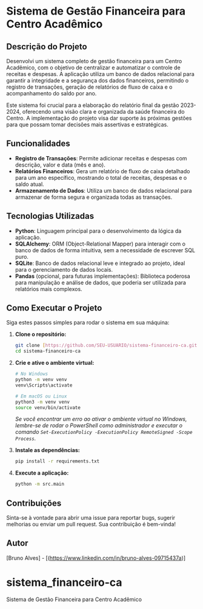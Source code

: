 # Sistema de Gestão Financeira para Centro Acadêmico

## Descrição do Projeto
Desenvolvi um sistema completo de gestão financeira para um Centro Acadêmico, com o objetivo de centralizar e automatizar o controle de receitas e despesas. A aplicação utiliza um banco de dados relacional para garantir a integridade e a segurança dos dados financeiros, permitindo o registro de transações, geração de relatórios de fluxo de caixa e o acompanhamento do saldo por ano.

Este sistema foi crucial para a elaboração do relatório final da gestão 2023-2024, oferecendo uma visão clara e organizada da saúde financeira do Centro. A implementação do projeto visa dar suporte às próximas gestões para que possam tomar decisões mais assertivas e estratégicas.

## Funcionalidades
- **Registro de Transações**: Permite adicionar receitas e despesas com descrição, valor e data (mês e ano).
- **Relatórios Financeiros**: Gera um relatório de fluxo de caixa detalhado para um ano específico, mostrando o total de receitas, despesas e o saldo atual.
- **Armazenamento de Dados**: Utiliza um banco de dados relacional para armazenar de forma segura e organizada todas as transações.

## Tecnologias Utilizadas
- **Python**: Linguagem principal para o desenvolvimento da lógica da aplicação.
- **SQLAlchemy**: ORM (Object-Relational Mapper) para interagir com o banco de dados de forma intuitiva, sem a necessidade de escrever SQL puro.
- **SQLite**: Banco de dados relacional leve e integrado ao projeto, ideal para o gerenciamento de dados locais.
- **Pandas** (opcional, para futuras implementações): Biblioteca poderosa para manipulação e análise de dados, que poderia ser utilizada para relatórios mais complexos.

## Como Executar o Projeto

Siga estes passos simples para rodar o sistema em sua máquina:

1.  **Clone o repositório:**
    ```bash
    git clone [https://github.com/SEU-USUARIO/sistema-financeiro-ca.git](https://github.com/SEU-USUARIO/sistema-financeiro-ca.git)
    cd sistema-financeiro-ca
    ```
2.  **Crie e ative o ambiente virtual:**
    ```bash
    # No Windows
    python -m venv venv
    venv\Scripts\activate

    # Em macOS ou Linux
    python3 -m venv venv
    source venv/bin/activate
    ```
    *Se você encontrar um erro ao ativar o ambiente virtual no Windows, lembre-se de rodar o PowerShell como administrador e executar o comando `Set-ExecutionPolicy -ExecutionPolicy RemoteSigned -Scope Process`.*

3.  **Instale as dependências:**
    ```bash
    pip install -r requirements.txt
    ```
4.  **Execute a aplicação:**
    ```bash
    python -m src.main
    ```

## Contribuições
Sinta-se à vontade para abrir uma issue para reportar bugs, sugerir melhorias ou enviar um pull request. Sua contribuição é bem-vinda!

## Autor
[Bruno Alves] - [(https://www.linkedin.com/in/bruno-alves-09715437a)]

# sistema_financeiro-ca
 Sistema de Gestão Financeira para Centro Acadêmico

